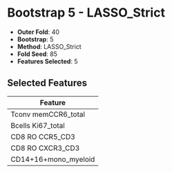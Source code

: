 # Bootstrap 5 - LASSO_Strict

- **Outer Fold**: 40
- **Bootstrap**: 5
- **Method**: LASSO_Strict
- **Fold Seed**: 85
- **Features Selected**: 5

## Selected Features

| Feature |
|---------|
| Tconv memCCR6_total |
| Bcells Ki67_total |
| CD8 RO CCR5_CD3 |
| CD8 RO CXCR3_CD3 |
| CD14+16+mono_myeloid |
